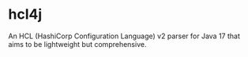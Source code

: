 # hcl4j

An HCL (HashiCorp Configuration Language) v2 parser for Java 17
that aims to be lightweight but comprehensive.
